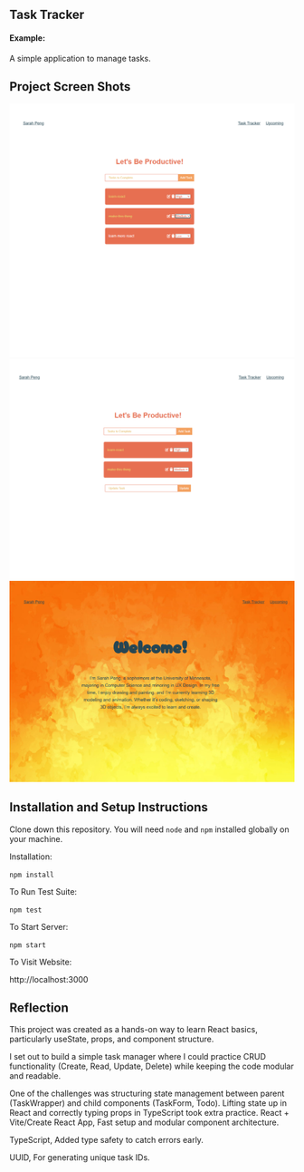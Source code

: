 ## Task Tracker

#### Example:

A simple application to manage tasks.


## Project Screen Shots

![Screenshot](public/assets/Screenshot%202025-08-19%20141326.png)
![Screenshot](public/assets/Screenshot%202025-08-19%20141343.png)
![Screenshot](public/assets/Screenshot%202025-08-19%20141351.png)


## Installation and Setup Instructions



Clone down this repository. You will need `node` and `npm` installed globally on your machine.  

Installation:

`npm install`  

To Run Test Suite:  

`npm test`  

To Start Server:

`npm start`  

To Visit Website:

http://localhost:3000

## Reflection

  This project was created as a hands-on way to learn React basics, particularly useState, props, and component structure.

  I set out to build a simple task manager where I could practice CRUD functionality (Create, Read, Update, Delete) while keeping the code modular and readable.

  One of the challenges was structuring state management between parent (TaskWrapper) and child components (TaskForm, Todo). Lifting state up in React and correctly typing props in TypeScript took extra practice.
  React + Vite/Create React App, Fast setup and modular component architecture.

  TypeScript, Added type safety to catch errors early.

  UUID, For generating unique task IDs.

